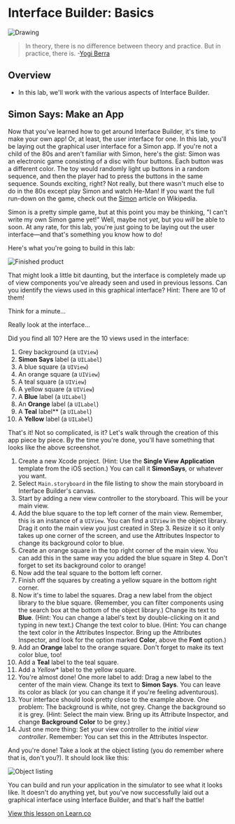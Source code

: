# Interface Builder: Basics

![Drawing](http://i.imgur.com/LuPm37H.jpg?1)
> In theory, there is no difference between theory and practice. But in practice, there is. -[Yogi Berra](https://en.wikipedia.org/wiki/Yogi_Berra)

## Overview

* In this lab, we'll work with the various aspects of Interface Builder.

## Simon Says: Make an App

Now that you've learned how to get around Interface Builder, it's time to make your own app! Or, at least, the user interface for one. In this lab, you'll be laying out the graphical user interface for a Simon app. If you're not a child of the 80s and aren't familiar with Simon, here's the gist: Simon was an electronic game consisting of a disc with four buttons. Each button was a different color. The toy would randomly light up buttons in a random sequence, and then the player had to press the buttons in the same sequence. Sounds exciting, right? Not really, but there wasn't much else to do in the 80s except play Simon and watch He-Man! If you want the full run-down on the game, check out the [Simon](https://en.wikipedia.org/wiki/Simon_\(game\)) article on Wikipedia.

Simon is a pretty simple game, but at this point you may be thinking, "I can't write my own Simon game yet!" Well, maybe not _yet_, but you _will_ be able to soon. At any rate, for this lab, you're just going to be laying out the user interface—and that's something you know how to do!

Here's what you're going to build in this lab:

![Finished product](http://i.imgur.com/PdO6gU6.png)

That might look a little bit daunting, but the interface is completely made up of view components you've already seen and used in previous lessons. Can you identify the views used in this graphical interface? Hint: There are 10 of them!

Think for a minute...

Really look at the interface...

Did you find all 10? Here are the 10 views used in the interface:

1. Grey background (a `UIView`)
2. **Simon Says** label (a `UILabel`)
3. A blue square (a `UIView`)
4. An orange square (a `UIView`)
5. A teal square (a `UIView`)
6. A yellow square (a `UIView`)
7. A **Blue** label (a `UILabel`)
8. An **Orange** label (a `UILabel`)
9. A **Teal** label** (a `UILabel`)
10. A **Yellow** label (a `UILabel`)

That's it! Not so complicated, is it? Let's walk through the creation of this app piece by piece. By the time you're done, you'll have something that looks like the above screenshot.

1. Create a new Xcode project. (Hint: Use the **Single View Application** template from the iOS section.) You can call it **SimonSays**, or whatever you want.
2. Select `Main.storyboard` in the file listing to show the main storyboard in Interface Builder's canvas.
3. Start by adding a new view controller to the storyboard. This will be your main view.
4. Add the blue square to the top left corner of the main view. Remember, this is an instance of a `UIView`. You can find a `UIView` in the object library. Drag it onto the main view you just created in Step 3. Resize it so it only takes up one corner of the screen, and use the Attributes Inspector to change its background color to blue.
5. Create an orange square in the top right corner of the main view. You can add this in the same way you added the blue square in Step 4. Don't forget to set its background color to orange!
6. Now add the teal square to the bottom left corner.
7. Finish off the squares by creating a yellow square in the bottom right corner.
8. Now it's time to label the squares. Drag a new label from the object library to the blue square. (Remember, you can filter components using the search box at the bottom of the object library.) Change its text to **Blue**. (Hint: You can change a label's text by double-clicking on it and typing in new text.) Change the text color to blue. (Hint: You can change the text color in the Attributes Inspector. Bring up the Attributes Inspector, and look for the option marked **Color**, above the **Font** option.)
9. Add an **Orange** label to the orange square. Don't forget to make its text color blue, too!
10. Add a **Teal** label to the teal square.
11. Add a *Yellow** label to the yellow square.
12. You're almost done! One more label to add: Drag a new label to the center of the main view. Change its text to **Simon Says**. You can leave its color as black (or you can change it if you're feeling adventurous).
13. Your interface should look pretty close to the example above. One problem: The background is white, not grey. Change the background so it is grey. (Hint: Select the main view. Bring up its Attribute Inspector, and change **Background Color** to be grey.)
14. Just one more thing: Set your view controller to the _initial view controller_. Remember: You can set this in the Attributes Inspector.

And you're done! Take a look at the object listing (you do remember where that is, don't you?). It should look like this:

![Object listing](http://i.imgur.com/Y6pMzfn.png)

You can build and run your application in the simulator to see what it looks like. It doesn't do anything yet, but you've now successfully laid out a graphical interface using Interface Builder, and that's half the battle!

<a href='https://learn.co/lessons/InterfaceBuilderLab' data-visibility='hidden'>View this lesson on Learn.co</a>
